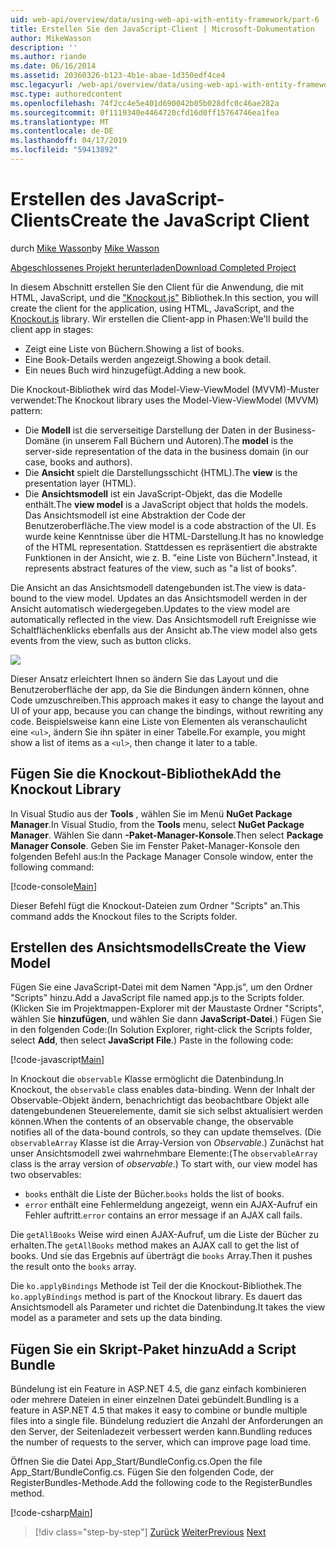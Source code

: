 ```yaml
---
uid: web-api/overview/data/using-web-api-with-entity-framework/part-6
title: Erstellen Sie den JavaScript-Client | Microsoft-Dokumentation
author: MikeWasson
description: ''
ms.author: riande
ms.date: 06/16/2014
ms.assetid: 20360326-b123-4b1e-abae-1d350edf4ce4
msc.legacyurl: /web-api/overview/data/using-web-api-with-entity-framework/part-6
msc.type: authoredcontent
ms.openlocfilehash: 74f2cc4e5e401d690042b05b028dfc0c46ae282a
ms.sourcegitcommit: 0f1119340e4464720cfd16d0ff15764746ea1fea
ms.translationtype: MT
ms.contentlocale: de-DE
ms.lasthandoff: 04/17/2019
ms.locfileid: "59413892"
---
```

# <a name="create-the-javascript-client"></a><span data-ttu-id="73273-102">Erstellen des JavaScript-Clients</span><span class="sxs-lookup"><span data-stu-id="73273-102">Create the JavaScript Client</span></span>

<span data-ttu-id="73273-103">durch [Mike Wasson](https://github.com/MikeWasson)</span><span class="sxs-lookup"><span data-stu-id="73273-103">by [Mike Wasson](https://github.com/MikeWasson)</span></span>

[<span data-ttu-id="73273-104">Abgeschlossenes Projekt herunterladen</span><span class="sxs-lookup"><span data-stu-id="73273-104">Download Completed Project</span></span>](https://github.com/MikeWasson/BookService)

<span data-ttu-id="73273-105">In diesem Abschnitt erstellen Sie den Client für die Anwendung, die mit HTML, JavaScript, und die ["Knockout.js"](http://knockoutjs.com/) Bibliothek.</span><span class="sxs-lookup"><span data-stu-id="73273-105">In this section, you will create the client for the application, using HTML, JavaScript, and the [Knockout.js](http://knockoutjs.com/) library.</span></span> <span data-ttu-id="73273-106">Wir erstellen die Client-app in Phasen:</span><span class="sxs-lookup"><span data-stu-id="73273-106">We'll build the client app in stages:</span></span>

- <span data-ttu-id="73273-107">Zeigt eine Liste von Büchern.</span><span class="sxs-lookup"><span data-stu-id="73273-107">Showing a list of books.</span></span>
- <span data-ttu-id="73273-108">Eine Book-Details werden angezeigt.</span><span class="sxs-lookup"><span data-stu-id="73273-108">Showing a book detail.</span></span>
- <span data-ttu-id="73273-109">Ein neues Buch wird hinzugefügt.</span><span class="sxs-lookup"><span data-stu-id="73273-109">Adding a new book.</span></span>

<span data-ttu-id="73273-110">Die Knockout-Bibliothek wird das Model-View-ViewModel (MVVM)-Muster verwendet:</span><span class="sxs-lookup"><span data-stu-id="73273-110">The Knockout library uses the Model-View-ViewModel (MVVM) pattern:</span></span>

- <span data-ttu-id="73273-111">Die **Modell** ist die serverseitige Darstellung der Daten in der Business-Domäne (in unserem Fall Büchern und Autoren).</span><span class="sxs-lookup"><span data-stu-id="73273-111">The **model** is the server-side representation of the data in the business domain (in our case, books and authors).</span></span>
- <span data-ttu-id="73273-112">Die **Ansicht** spielt die Darstellungsschicht (HTML).</span><span class="sxs-lookup"><span data-stu-id="73273-112">The **view** is the presentation layer (HTML).</span></span>
- <span data-ttu-id="73273-113">Die **Ansichtsmodell** ist ein JavaScript-Objekt, das die Modelle enthält.</span><span class="sxs-lookup"><span data-stu-id="73273-113">The **view model** is a JavaScript object that holds the models.</span></span> <span data-ttu-id="73273-114">Das Ansichtsmodell ist eine Abstraktion der Code der Benutzeroberfläche.</span><span class="sxs-lookup"><span data-stu-id="73273-114">The view model is a code abstraction of the UI.</span></span> <span data-ttu-id="73273-115">Es wurde keine Kenntnisse über die HTML-Darstellung.</span><span class="sxs-lookup"><span data-stu-id="73273-115">It has no knowledge of the HTML representation.</span></span> <span data-ttu-id="73273-116">Stattdessen es repräsentiert die abstrakte Funktionen in der Ansicht, wie z. B. &quot;eine Liste von Büchern&quot;.</span><span class="sxs-lookup"><span data-stu-id="73273-116">Instead, it represents abstract features of the view, such as &quot;a list of books&quot;.</span></span>

<span data-ttu-id="73273-117">Die Ansicht an das Ansichtsmodell datengebunden ist.</span><span class="sxs-lookup"><span data-stu-id="73273-117">The view is data-bound to the view model.</span></span> <span data-ttu-id="73273-118">Updates an das Ansichtsmodell werden in der Ansicht automatisch wiedergegeben.</span><span class="sxs-lookup"><span data-stu-id="73273-118">Updates to the view model are automatically reflected in the view.</span></span> <span data-ttu-id="73273-119">Das Ansichtsmodell ruft Ereignisse wie Schaltflächenklicks ebenfalls aus der Ansicht ab.</span><span class="sxs-lookup"><span data-stu-id="73273-119">The view model also gets events from the view, such as button clicks.</span></span>

![](part-6/_static/image1.png)

<span data-ttu-id="73273-120">Dieser Ansatz erleichtert Ihnen so ändern Sie das Layout und die Benutzeroberfläche der app, da Sie die Bindungen ändern können, ohne Code umzuschreiben.</span><span class="sxs-lookup"><span data-stu-id="73273-120">This approach makes it easy to change the layout and UI of your app, because you can change the bindings, without rewriting any code.</span></span> <span data-ttu-id="73273-121">Beispielsweise kann eine Liste von Elementen als veranschaulicht eine `<ul>`, ändern Sie ihn später in einer Tabelle.</span><span class="sxs-lookup"><span data-stu-id="73273-121">For example, you might show a list of items as a `<ul>`, then change it later to a table.</span></span>

## <a name="add-the-knockout-library"></a><span data-ttu-id="73273-122">Fügen Sie die Knockout-Bibliothek</span><span class="sxs-lookup"><span data-stu-id="73273-122">Add the Knockout Library</span></span>

<span data-ttu-id="73273-123">In Visual Studio aus der **Tools** , wählen Sie im Menü **NuGet Package Manager**.</span><span class="sxs-lookup"><span data-stu-id="73273-123">In Visual Studio, from the **Tools** menu, select **NuGet Package Manager**.</span></span> <span data-ttu-id="73273-124">Wählen Sie dann **-Paket-Manager-Konsole**.</span><span class="sxs-lookup"><span data-stu-id="73273-124">Then select **Package Manager Console**.</span></span> <span data-ttu-id="73273-125">Geben Sie im Fenster Paket-Manager-Konsole den folgenden Befehl aus:</span><span class="sxs-lookup"><span data-stu-id="73273-125">In the Package Manager Console window, enter the following command:</span></span>

[!code-console[Main](part-6/samples/sample1.cmd)]

<span data-ttu-id="73273-126">Dieser Befehl fügt die Knockout-Dateien zum Ordner "Scripts" an.</span><span class="sxs-lookup"><span data-stu-id="73273-126">This command adds the Knockout files to the Scripts folder.</span></span>

## <a name="create-the-view-model"></a><span data-ttu-id="73273-127">Erstellen des Ansichtsmodells</span><span class="sxs-lookup"><span data-stu-id="73273-127">Create the View Model</span></span>

<span data-ttu-id="73273-128">Fügen Sie eine JavaScript-Datei mit dem Namen "App.js", um den Ordner "Scripts" hinzu.</span><span class="sxs-lookup"><span data-stu-id="73273-128">Add a JavaScript file named app.js to the Scripts folder.</span></span> <span data-ttu-id="73273-129">(Klicken Sie im Projektmappen-Explorer mit der Maustaste Ordner "Scripts", wählen Sie **hinzufügen**, und wählen Sie dann **JavaScript-Datei**.) Fügen Sie in den folgenden Code:</span><span class="sxs-lookup"><span data-stu-id="73273-129">(In Solution Explorer, right-click the Scripts folder, select **Add**, then select **JavaScript File**.) Paste in the following code:</span></span>

[!code-javascript[Main](part-6/samples/sample2.js)]

<span data-ttu-id="73273-130">In Knockout die `observable` Klasse ermöglicht die Datenbindung.</span><span class="sxs-lookup"><span data-stu-id="73273-130">In Knockout, the `observable` class enables data-binding.</span></span> <span data-ttu-id="73273-131">Wenn der Inhalt der Observable-Objekt ändern, benachrichtigt das beobachtbare Objekt alle datengebundenen Steuerelemente, damit sie sich selbst aktualisiert werden können.</span><span class="sxs-lookup"><span data-stu-id="73273-131">When the contents of an observable change, the observable notifies all of the data-bound controls, so they can update themselves.</span></span> <span data-ttu-id="73273-132">(Die `observableArray` Klasse ist die Array-Version von *Observable*.) Zunächst hat unser Ansichtsmodell zwei wahrnehmbare Elemente:</span><span class="sxs-lookup"><span data-stu-id="73273-132">(The `observableArray` class is the array version of *observable*.) To start with, our view model has two observables:</span></span>

- <span data-ttu-id="73273-133">`books` enthält die Liste der Bücher.</span><span class="sxs-lookup"><span data-stu-id="73273-133">`books` holds the list of books.</span></span>
- <span data-ttu-id="73273-134">`error` enthält eine Fehlermeldung angezeigt, wenn ein AJAX-Aufruf ein Fehler auftritt.</span><span class="sxs-lookup"><span data-stu-id="73273-134">`error` contains an error message if an AJAX call fails.</span></span>

<span data-ttu-id="73273-135">Die `getAllBooks` Weise wird einen AJAX-Aufruf, um die Liste der Bücher zu erhalten.</span><span class="sxs-lookup"><span data-stu-id="73273-135">The `getAllBooks` method makes an AJAX call to get the list of books.</span></span> <span data-ttu-id="73273-136">Und sie das Ergebnis auf überträgt die `books` Array.</span><span class="sxs-lookup"><span data-stu-id="73273-136">Then it pushes the result onto the `books` array.</span></span>

<span data-ttu-id="73273-137">Die `ko.applyBindings` Methode ist Teil der die Knockout-Bibliothek.</span><span class="sxs-lookup"><span data-stu-id="73273-137">The `ko.applyBindings` method is part of the Knockout library.</span></span> <span data-ttu-id="73273-138">Es dauert das Ansichtsmodell als Parameter und richtet die Datenbindung.</span><span class="sxs-lookup"><span data-stu-id="73273-138">It takes the view model as a parameter and sets up the data binding.</span></span>

## <a name="add-a-script-bundle"></a><span data-ttu-id="73273-139">Fügen Sie ein Skript-Paket hinzu</span><span class="sxs-lookup"><span data-stu-id="73273-139">Add a Script Bundle</span></span>

<span data-ttu-id="73273-140">Bündelung ist ein Feature in ASP.NET 4.5, die ganz einfach kombinieren oder mehrere Dateien in einer einzelnen Datei gebündelt.</span><span class="sxs-lookup"><span data-stu-id="73273-140">Bundling is a feature in ASP.NET 4.5 that makes it easy to combine or bundle multiple files into a single file.</span></span> <span data-ttu-id="73273-141">Bündelung reduziert die Anzahl der Anforderungen an den Server, der Seitenladezeit verbessert werden kann.</span><span class="sxs-lookup"><span data-stu-id="73273-141">Bundling reduces the number of requests to the server, which can improve page load time.</span></span>

<span data-ttu-id="73273-142">Öffnen Sie die Datei App\_Start/BundleConfig.cs.</span><span class="sxs-lookup"><span data-stu-id="73273-142">Open the file App\_Start/BundleConfig.cs.</span></span> <span data-ttu-id="73273-143">Fügen Sie den folgenden Code, der RegisterBundles-Methode.</span><span class="sxs-lookup"><span data-stu-id="73273-143">Add the following code to the RegisterBundles method.</span></span>

[!code-csharp[Main](part-6/samples/sample3.cs)]

> [!div class="step-by-step"]
> <span data-ttu-id="73273-144">[Zurück](part-5.md)
> [Weiter](part-7.md)</span><span class="sxs-lookup"><span data-stu-id="73273-144">[Previous](part-5.md)
[Next](part-7.md)</span></span>
